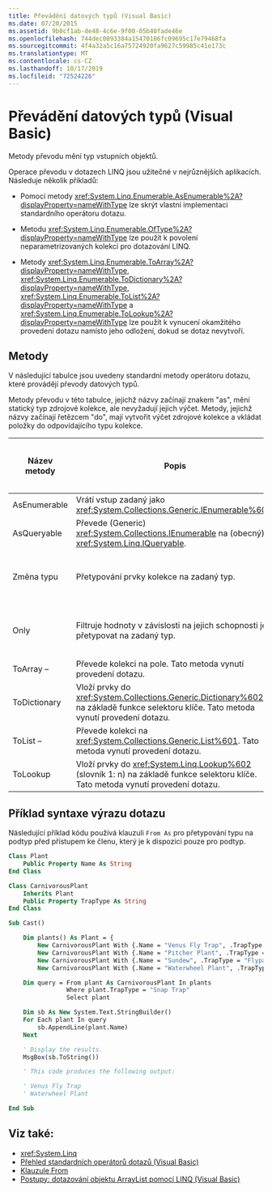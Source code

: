 ```yaml
---
title: Převádění datových typů (Visual Basic)
ms.date: 07/20/2015
ms.assetid: 9b0cf1ab-de48-4c6e-9f00-05b40fade46e
ms.openlocfilehash: 744dec0093384a15470186fc09695c17e79468fa
ms.sourcegitcommit: 4f4a32a5c16a75724920fa9627c59985c41e173c
ms.translationtype: MT
ms.contentlocale: cs-CZ
ms.lasthandoff: 10/17/2019
ms.locfileid: "72524226"
---
```

# <a name="converting-data-types-visual-basic"></a>Převádění datových typů (Visual Basic)

Metody převodu mění typ vstupních objektů.

 Operace převodu v dotazech LINQ jsou užitečné v nejrůznějších aplikacích. Následuje několik příkladů:

- Pomocí metody <xref:System.Linq.Enumerable.AsEnumerable%2A?displayProperty=nameWithType> lze skrýt vlastní implementaci standardního operátoru dotazu.

- Metodu <xref:System.Linq.Enumerable.OfType%2A?displayProperty=nameWithType> lze použít k povolení neparametrizovaných kolekcí pro dotazování LINQ.

- Metody <xref:System.Linq.Enumerable.ToArray%2A?displayProperty=nameWithType>, <xref:System.Linq.Enumerable.ToDictionary%2A?displayProperty=nameWithType>, <xref:System.Linq.Enumerable.ToList%2A?displayProperty=nameWithType> a <xref:System.Linq.Enumerable.ToLookup%2A?displayProperty=nameWithType> lze použít k vynucení okamžitého provedení dotazu namísto jeho odložení, dokud se dotaz nevytvoří.

## <a name="methods"></a>Metody

V následující tabulce jsou uvedeny standardní metody operátoru dotazu, které provádějí převody datových typů.

Metody převodu v této tabulce, jejichž názvy začínají znakem "as", mění statický typ zdrojové kolekce, ale nevyžadují jejich výčet. Metody, jejichž názvy začínají řetězcem "do", mají vytvořit výčet zdrojové kolekce a vkládat položky do odpovídajícího typu kolekce.

|Název metody|Popis|Visual Basic syntaxe výrazu dotazu|Další informace|
|-----------------|-----------------|------------------------------------------|----------------------|
|AsEnumerable|Vrátí vstup zadaný jako <xref:System.Collections.Generic.IEnumerable%601>.|Nelze použít.|<xref:System.Linq.Enumerable.AsEnumerable%2A?displayProperty=nameWithType>|
|AsQueryable|Převede (Generic) <xref:System.Collections.IEnumerable> na (obecný) <xref:System.Linq.IQueryable>.|Nelze použít.|<xref:System.Linq.Queryable.AsQueryable%2A?displayProperty=nameWithType>|
|Změna typu|Přetypování prvky kolekce na zadaný typ.|`From … As …`|<xref:System.Linq.Enumerable.Cast%2A?displayProperty=nameWithType><br /><br /> <xref:System.Linq.Queryable.Cast%2A?displayProperty=nameWithType>|
|Only|Filtruje hodnoty v závislosti na jejich schopnosti je přetypovat na zadaný typ.|Nelze použít.|<xref:System.Linq.Enumerable.OfType%2A?displayProperty=nameWithType><br /><br /> <xref:System.Linq.Queryable.OfType%2A?displayProperty=nameWithType>|
|ToArray –|Převede kolekci na pole. Tato metoda vynutí provedení dotazu.|Nelze použít.|<xref:System.Linq.Enumerable.ToArray%2A?displayProperty=nameWithType>|
|ToDictionary|Vloží prvky do <xref:System.Collections.Generic.Dictionary%602> na základě funkce selektoru klíče. Tato metoda vynutí provedení dotazu.|Nelze použít.|<xref:System.Linq.Enumerable.ToDictionary%2A?displayProperty=nameWithType>|
|ToList –|Převede kolekci na <xref:System.Collections.Generic.List%601>. Tato metoda vynutí provedení dotazu.|Nelze použít.|<xref:System.Linq.Enumerable.ToList%2A?displayProperty=nameWithType>|
|ToLookup|Vloží prvky do <xref:System.Linq.Lookup%602> (slovník 1: n) na základě funkce selektoru klíče. Tato metoda vynutí provedení dotazu.|Nelze použít.|<xref:System.Linq.Enumerable.ToLookup%2A?displayProperty=nameWithType>|

## <a name="query-expression-syntax-example"></a>Příklad syntaxe výrazu dotazu

Následující příklad kódu používá klauzuli `From As` pro přetypování typu na podtyp před přístupem ke členu, který je k dispozici pouze pro podtyp.

```vb
Class Plant
    Public Property Name As String
End Class

Class CarnivorousPlant
    Inherits Plant
    Public Property TrapType As String
End Class

Sub Cast()

    Dim plants() As Plant = {
        New CarnivorousPlant With {.Name = "Venus Fly Trap", .TrapType = "Snap Trap"},
        New CarnivorousPlant With {.Name = "Pitcher Plant", .TrapType = "Pitfall Trap"},
        New CarnivorousPlant With {.Name = "Sundew", .TrapType = "Flypaper Trap"},
        New CarnivorousPlant With {.Name = "Waterwheel Plant", .TrapType = "Snap Trap"}}

    Dim query = From plant As CarnivorousPlant In plants
                Where plant.TrapType = "Snap Trap"
                Select plant

    Dim sb As New System.Text.StringBuilder()
    For Each plant In query
        sb.AppendLine(plant.Name)
    Next

    ' Display the results.
    MsgBox(sb.ToString())

    ' This code produces the following output:

    ' Venus Fly Trap
    ' Waterwheel Plant

End Sub
```

## <a name="see-also"></a>Viz také:

- <xref:System.Linq>
- [Přehled standardních operátorů dotazů (Visual Basic)](../../../../visual-basic/programming-guide/concepts/linq/standard-query-operators-overview.md)
- [Klauzule From](../../../../visual-basic/language-reference/queries/from-clause.md)
- [Postupy: dotazování objektu ArrayList pomocí LINQ (Visual Basic)](../../../../visual-basic/programming-guide/concepts/linq/how-to-query-an-arraylist-with-linq.md)
